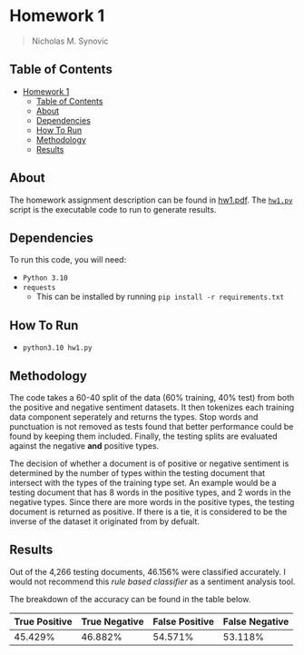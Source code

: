 # Homework 1

> Nicholas M. Synovic

## Table of Contents

- [Homework 1](#homework-1)
  - [Table of Contents](#table-of-contents)
  - [About](#about)
  - [Dependencies](#dependencies)
  - [How To Run](#how-to-run)
  - [Methodology](#methodology)
  - [Results](#results)

## About

The homework assignment description can be found in [hw1.pdf](hw1.pdf). The
[`hw1.py`](hw1.py) script is the executable code to run to generate results.

## Dependencies

To run this code, you will need:

- `Python 3.10`
- `requests`
  - This can be installed by running `pip install -r requirements.txt`

## How To Run

- `python3.10 hw1.py`

## Methodology

The code takes a 60-40 split of the data (60% training, 40% test) from both the
positive and negative sentiment datasets. It then tokenizes each training data
component seperately and returns the types. Stop words and punctuation is not
removed as tests found that better performance could be found by keeping them
included. Finally, the testing splits are evaluated against the negative **and**
positive types.

The decision of whether a document is of positive or negative sentiment is
determined by the number of types within the testing document that intersect
with the types of the training type set. An example would be a testing document
that has 8 words in the positive types, and 2 words in the negative types. Since
there are more words in the positive types, the testing document is returned as
positive. If there is a tie, it is considered to be the inverse of the dataset
it originated from by defualt.

## Results

Out of the 4,266 testing documents, 46.156% were classified accurately. I would
not recommend this *rule based classifier* as a sentiment analysis tool.

The breakdown of the accuracy can be found in the table below.

| True Positive | True Negative | False Positive | False Negative |
| ------------- | ------------- | -------------- | -------------- |
| 45.429%       | 46.882%       | 54.571%        | 53.118%        |

<!-- Table created with https://www.tablesgenerator.com/markdown_tables# -->
